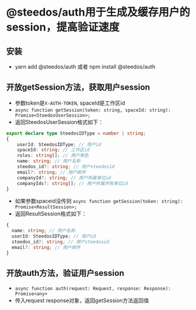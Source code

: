 # @steedos/auth用于生成及缓存用户的session，提高验证速度
## 安装
- yarn add @steedos/auth 或者  npm install @steedos/auth

## 开放getSession方法，获取用户session
- 参数token是`X-AUTH-TOKEN`, spaceId是工作区id
- `async function getSession(token: string, spaceId: string): Promise<SteedosUserSession>;`
- 返回SteedosUserSession格式如下：
```ts
export declare type SteedosIDType = number | string;
{
    userId: SteedosIDType; // 用户id
    spaceId: string; // 工作区id
    roles: string[]; // 用户角色
    name: string; // 用户名称
    steedos_id?: string; // 用户steedosid
    email?: string; // 用户邮件
    companyId?: string; // 用户所属单位id
    companyIds?: string[]; // 用户所属所有单位id
}
```
- 如果参数spaceid没传则 `async function getSession(token: string): Promise<ResultSession>;`
- 返回ResultSession格式如下：
```ts
{
  name: string; // 用户名称
  userId: SteedosIDType; // 用户id
  steedos_id?: string; // 用户steedosid
  email?: string; // 用户邮件
}
```
## 开放auth方法，验证用户session
- `async function auth(request: Request, response: Response): Promise<any>`
- 传入request response对象，返回getSession方法返回值